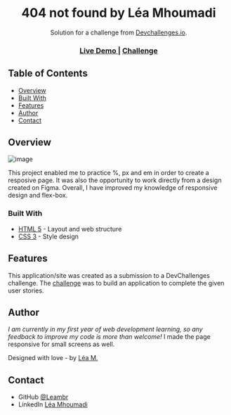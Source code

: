 <h1 align="center">404 not found by Léa Mhoumadi</h1>

<div align="center">
   Solution for a challenge from  <a href="http://devchallenges.io" target="_blank">Devchallenges.io</a>.
</div>

<div align="center">
  <h3>
    <a href="https://leambr.github.io/Devchallenges-404-not-found/"> 
      Live Demo
    </a>
    <span> | </span>
    <a href="https://devchallenges.io/challenges/wBunSb7FPrIepJZAg0sY">
      Challenge
    </a>
  </h3>
</div>

<!-- TABLE OF CONTENTS -->

## Table of Contents

- [Overview](#overview)
- [Built With](#built-with)
- [Features](#features)
- [Author](#author)
- [Contact](#contact)

<!-- OVERVIEW -->

## Overview

![image](https://user-images.githubusercontent.com/95865130/151702623-1bbf532d-ac6f-4dcf-b160-acc7593ad86a.png)

This project enabled me to practice %, px and em in order to create a resposive page. It was also the opportunity to work directly from a design created on Figma.
Overall, I have improved my knowledge of responsive design and flex-box.

### Built With

- [HTML 5](https://en.wikipedia.org/wiki/HTML) - Layout and web structure
- [CSS 3](https://en.wikipedia.org/wiki/CSS) - Style design


## Features

This application/site was created as a submission to a DevChallenges challenge. The [challenge](https://devchallenges.io/challenges/wBunSb7FPrIepJZAg0sY) was to build an application to complete the given user stories.

## Author

<i>I am currently in my first year of web development learning, so any feedback to improve my code is more than welcome!</i>
I made the page responsive for small screens as well.

Designed with love - by [Léa M.](https://github.com/Leambr)


## Contact

- GitHub [@Leambr](https://github.com/Leambr)
- LinkedIn [Léa Mhoumadi](https://www.linkedin.com/in/lea-mhoumadi)

